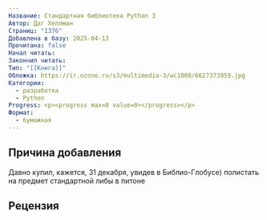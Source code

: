 ```yaml
---
Название: Стандартная библиотека Python 3
Автор: Даг Хеллман
Страниц: "1376"
Добавлена в базу: 2025-04-13
Прочитана: false
Начал читать: 
Закончил читать: 
Тип: "[[Книга]]"
Обложка: https://ir.ozone.ru/s3/multimedia-3/wc1000/6627373959.jpg
Категории:
  - разработка
  - Python
Progress: <p><progress max=0 value=0></progress></p>
Формат:
  - бумажная
---
```

## Причина добавления

Давно купил, кажется, 31 декабря, увидев в Библио-Глобусе) полистать на предмет стандартной либы в питоне

## Рецензия
